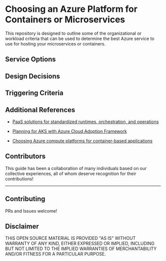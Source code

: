 # Choosing an Azure Platform for Containers or Microservices
This repository is designed to outline some of the organizational or workload criteria that can be used to determine the best Azure service to use for hosting your microservices or containers.

## Service Options
<!-- Need to discuss whether to start with pros/cons of each service, use a workload scenario, or even start more broadly as to the purpose and vision of your organization and/or workload. -->

## Design Decisions

## Triggering Criteria


## Additional References

- [PaaS solutions for standardized runtimes, orchestration, and operations](https://docs.microsoft.com/en-us/azure/cloud-adoption-framework/scenarios/aks/plan#paas-solutions-for-standardized-runtimes-orchestration-and-operations)

- [Planning for AKS with Azure Cloud Adoption Framework](https://docs.microsoft.com/en-us/azure/cloud-adoption-framework/scenarios/aks/plan)

- [Choosing Azure compute platforms for container-based applications](https://docs.microsoft.com/en-us/dotnet/architecture/modernize-with-azure-containers/modernize-existing-apps-to-cloud-optimized/choosing-azure-compute-options-for-container-based-applications)

## Contributors

This guide has been a collaboration of many individuals based on our collective experiences, all of whom deserve recognition for their contributions!

<!--Insert Pictures and GitHub Profile Links of contributors-->

---

## Contributing

PRs and Issues welcome!

## Disclaimer

THIS OPEN SOURCE MATERIAL IS PROVIDED "AS IS" WITHOUT WARRANTY OF ANY KIND, EITHER EXPRESSED OR IMPLIED, INCLUDING BUT NOT LIMITED TO THE IMPLIED WARRANTIES OF MERCHANTABILITY AND/OR FITNESS FOR A PARTICULAR PURPOSE.